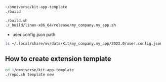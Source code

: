 ```bash
~/omniverse/kit-app-template
./build

```

```bash
./build.sh
./_build/linux-x86_64/release/my_company.my_app.sh
```

-   user.config.json path

```bash
ls ~/.local/share/ov/data/Kit/my_company.my_app/2023.0/user.config.json
```

## How to create extension template

```bash
cd ~/omniverse/kit-app-template
./repo.sh template new
```
